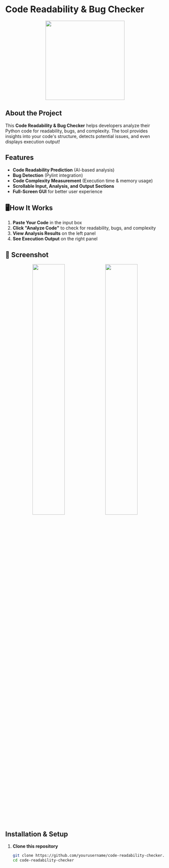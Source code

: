 # Code Readability & Bug Checker

<div align="center">
<img src="https://media0.giphy.com/media/v1.Y2lkPTc5MGI3NjExb3NiZzk3Y2R2Z2R3cmg2bzk3ZGhydTBtaDYybXRyYWk0dXN2d3lxZiZlcD12MV9pbnRlcm5hbF9naWZfYnlfaWQmY3Q9Zw/VbnUQpnihPSIgIXuZv/giphy.gif" width="250px">
</div>

## About the Project
This **Code Readability & Bug Checker** helps developers analyze their Python code for readability, bugs, and complexity. The tool provides insights into your code's structure, detects potential issues, and even displays execution output!

## Features
- **Code Readability Prediction** (AI-based analysis)
- **Bug Detection** (Pylint integration)
- **Code Complexity Measurement** (Execution time & memory usage)
- **Scrollable Input, Analysis, and Output Sections**
- **Full-Screen GUI** for better user experience

## 🖥How It Works
1. **Paste Your Code** in the input box
2. **Click \"Analyze Code\"** to check for readability, bugs, and complexity
3. **View Analysis Results** on the left panel
4. **See Execution Output** on the right panel

## 📸 Screenshot

<p align="center">
  <img src="https://github.com/user-attachments/assets/cd9dd711-ca33-4158-aae0-b58d5c653baf" width="45%">
  <img src="https://github.com/user-attachments/assets/c3d6edc4-4d93-4226-8945-16d9f71cf02c" width="45%">
</p>

## Installation & Setup
1. **Clone this repository**
   ```bash
   git clone https://github.com/yourusername/code-readability-checker.git
   cd code-readability-checker
